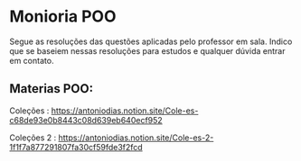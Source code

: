 # Monioria POO
Segue as resoluções das questões aplicadas pelo professor em sala. Indico que se baseiem nessas resoluções para estudos e qualquer dúvida entrar em contato.

## Materias POO:
Coleções : https://antoniodias.notion.site/Cole-es-c68de93e0b8443c08d639eb640ecf952

Coleções 2 : https://antoniodias.notion.site/Cole-es-2-1f1f7a877291807fa30cf59fde3f2fcd